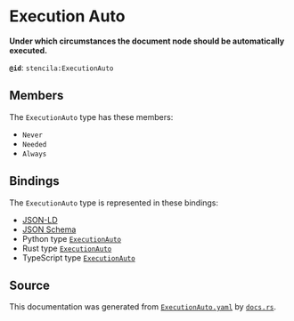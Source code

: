 # Execution Auto

**Under which circumstances the document node should be automatically executed.**

**`@id`**: `stencila:ExecutionAuto`

## Members

The `ExecutionAuto` type has these members:

- `Never`
- `Needed`
- `Always`

## Bindings

The `ExecutionAuto` type is represented in these bindings:

- [JSON-LD](https://stencila.dev/ExecutionAuto.jsonld)
- [JSON Schema](https://stencila.dev/ExecutionAuto.schema.json)
- Python type [`ExecutionAuto`](https://github.com/stencila/stencila/blob/main/python/stencila/types/execution_auto.py)
- Rust type [`ExecutionAuto`](https://github.com/stencila/stencila/blob/main/rust/schema/src/types/execution_auto.rs)
- TypeScript type [`ExecutionAuto`](https://github.com/stencila/stencila/blob/main/typescript/src/types/ExecutionAuto.ts)

## Source

This documentation was generated from [`ExecutionAuto.yaml`](https://github.com/stencila/stencila/blob/main/schema/ExecutionAuto.yaml) by [`docs.rs`](https://github.com/stencila/stencila/blob/main/rust/schema-gen/src/docs.rs).